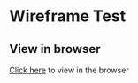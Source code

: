 # Wireframe Test

## View in browser

[Click here]("https://miro.com/app/board/uXjVMucRFUc=/?share_link_id=556612065166) to view in the browser